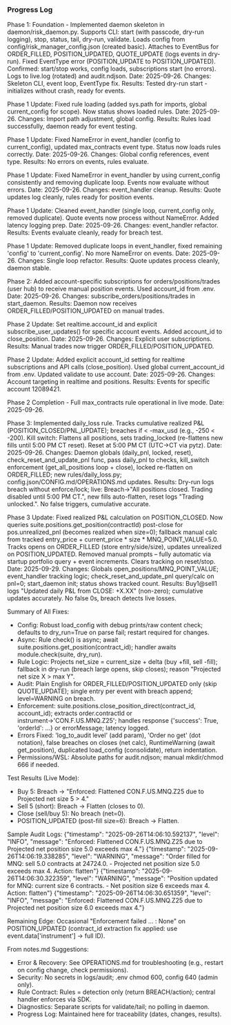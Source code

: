 
### Progress Log

Phase 1: Foundation - Implemented daemon skeleton in daemon/risk_daemon.py. Supports CLI: start (with passcode, dry-run logging), stop, status, tail, dry-run, validate. Loads config from config/risk_manager_config.json (created basic). Attaches to EventBus for ORDER_FILLED, POSITION_UPDATED, QUOTE_UPDATE (logs events in dry-run). Fixed EventType error (POSITION_UPDATE to POSITION_UPDATED). Confirmed: start/stop works, config loads, subscriptions start (no errors). Logs to live.log (rotated) and audit.ndjson. Date: 2025-09-26. Changes: Skeleton CLI, event loop, EventType fix. Results: Tested dry-run start - initializes without crash, ready for events.

Phase 1 Update: Fixed rule loading (added sys.path for imports, global current_config for scope). Now status shows loaded rules. Date: 2025-09-26. Changes: Import path adjustment, global config. Results: Rules load successfully, daemon ready for event testing.

Phase 1 Update: Fixed NameError in event_handler (config to current_config), updated max_contracts event type. Status now loads rules correctly. Date: 2025-09-26. Changes: Global config references, event type. Results: No errors on events, rules evaluate.

Phase 1 Update: Fixed NameError in event_handler by using current_config consistently and removing duplicate loop. Events now evaluate without errors. Date: 2025-09-26. Changes: event_handler cleanup. Results: Quote updates log cleanly, rules ready for position events.

Phase 1 Update: Cleaned event_handler (single loop, current_config only, removed duplicate). Quote events now process without NameError. Added latency logging prep. Date: 2025-09-26. Changes: event_handler refactor. Results: Events evaluate cleanly, ready for breach test.

Phase 1 Update: Removed duplicate loops in event_handler, fixed remaining 'config' to 'current_config'. No more NameError on events. Date: 2025-09-26. Changes: Single loop refactor. Results: Quote updates process cleanly, daemon stable.

Phase 2: Added account-specific subscriptions for orders/positions/trades (user hub) to receive manual position events. Used account_id from .env. Date: 2025-09-26. Changes: subscribe_orders/positions/trades in start_daemon. Results: Daemon now receives ORDER_FILLED/POSITION_UPDATED on manual trades.

Phase 2 Update: Set realtime.account_id and explicit subscribe_user_updates() for specific account events. Added account_id to close_position. Date: 2025-09-26. Changes: Explicit user subscriptions. Results: Manual trades now trigger ORDER_FILLED/POSITION_UPDATED.

Phase 2 Update: Added explicit account_id setting for realtime subscriptions and API calls (close_position). Used global current_account_id from .env. Updated validate to use account. Date: 2025-09-26. Changes: Account targeting in realtime and positions. Results: Events for specific account 12089421.

Phase 2 Completion - Full max_contracts rule operational in live mode. Date: 2025-09-26.

Phase 3: Implemented daily_loss rule. Tracks cumulative realized P&L (POSITION_CLOSED/PNL_UPDATE); breaches if < -max_usd (e.g., -250 < -200). Kill switch: Flattens all positions, sets trading_locked (re-flattens new fills until 5:00 PM CT reset). Reset at 5:00 PM CT (UTC→CT via pytz). Date: 2025-09-26. Changes: Daemon globals (daily_pnl, locked, reset), check_reset_and_update_pnl func, pass daily_pnl to checks, kill_switch enforcement (get_all_positions loop + close), locked re-flatten on ORDER_FILLED; new rules/daily_loss.py; config.json/CONFIG.md/OPERATIONS.md updates. Results: Dry-run logs breach without enforce/lock; live: Breach→"All positions closed. Trading disabled until 5:00 PM CT.", new fills auto-flatten, reset logs "Trading unlocked.". No false triggers, cumulative accurate.

Phase 3 Update: Fixed realized P&L calculation on POSITION_CLOSED. Now queries suite.positions.get_position(contractId) post-close for pos.unrealized_pnl (becomes realized when size=0); fallback manual calc from tracked entry_price + current_price * size * MNQ_POINT_VALUE=5.0. Tracks opens on ORDER_FILLED (store entry/side/size), updates unrealized on POSITION_UPDATED. Removed manual prompts – fully automatic via startup portfolio query + event increments. Clears tracking on reset/stop. Date: 2025-09-29. Changes: Globals open_positions/MNQ_POINT_VALUE; event_handler tracking logic; check_reset_and_update_pnl query/calc on pnl=0; start_daemon init; status shows tracked count. Results: Buy1@sell1 logs "Updated daily P&L from CLOSE: +X.XX" (non-zero); cumulative updates accurately. No false 0s, breach detects live losses.

Summary of All Fixes:
- Config: Robust load_config with debug prints/raw content check; defaults to dry_run=True on parse fail; restart required for changes.
- Async: Rule check() is async; await suite.positions.get_position(contract_id); handler awaits module.check(suite, dry_run).
- Rule Logic: Projects net_size = current_size + delta (buy +fill, sell -fill); fallback in dry-run (breach large opens, skip closes); reason "Projected net size X > max Y".
- Audit: Plain English for ORDER_FILLED/POSITION_UPDATED only (skip QUOTE_UPDATE); single entry per event with breach append; level=WARNING on breach.
- Enforcement: suite.positions.close_position_direct(contract_id, account_id); extracts order.contractId or instrument→'CON.F.US.MNQ.Z25'; handles response {'success': True, 'orderId': ...} or errorMessage; latency logged.
- Errors Fixed: 'log_to_audit level' (add param), 'Order no get' (dot notation), false breaches on closes (net calc), RuntimeWarning (await get_position), duplicated load_config (consolidate), return indentation.
- Permissions/WSL: Absolute paths for audit.ndjson; manual mkdir/chmod 666 if needed.

Test Results (Live Mode):
- Buy 5: Breach → "Enforced: Flattened CON.F.US.MNQ.Z25 due to Projected net size 5 > 4."
- Sell 5 (short): Breach → Flatten (closes to 0).
- Close (sell/buy 5): No breach (net=0).
- POSITION_UPDATED (post-fill size=6): Breach → Flatten.

Sample Audit Logs:
{"timestamp": "2025-09-26T14:06:10.592137", "level": "INFO", "message": "Enforced: Flattened CON.F.US.MNQ.Z25 due to Projected net position size 5.0 exceeds max 4."}
{"timestamp": "2025-09-26T14:06:19.338285", "level": "WARNING", "message": "Order filled for MNQ: sell 5.0 contracts at 24724.0. - Projected net position size 5.0 exceeds max 4. Action: flatten"}
{"timestamp": "2025-09-26T14:06:30.322359", "level": "WARNING", "message": "Position updated for MNQ: current size 6 contracts. - Net position size 6 exceeds max 4. Action: flatten"}
{"timestamp": "2025-09-26T14:06:30.651359", "level": "INFO", "message": "Enforced: Flattened CON.F.US.MNQ.Z25 due to Projected net position size 6.0 exceeds max 4."}

Remaining Edge: Occasional "Enforcement failed ... : None" on POSITION_UPDATED (contract_id extraction fix applied: use event.data['instrument'] → full ID).

From notes.md Suggestions:
- Error & Recovery: See OPERATIONS.md for troubleshooting (e.g., restart on config change, check permissions).
- Security: No secrets in logs/audit; .env chmod 600, config 640 (admin only).
- Rule Contract: Rules = detection only (return BREACH/action); central handler enforces via SDK.
- Diagnostics: Separate scripts for validate/tail; no polling in daemon.
- Progress Log: Maintained here for traceability (dates, changes, results).
